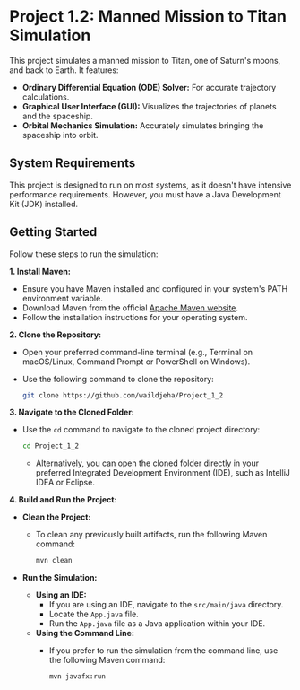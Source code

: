 # Project 1.2: Manned Mission to Titan Simulation

This project simulates a manned mission to Titan, one of Saturn's moons, and back to Earth. It features:

* **Ordinary Differential Equation (ODE) Solver:** For accurate trajectory calculations.
* **Graphical User Interface (GUI):** Visualizes the trajectories of planets and the spaceship.
* **Orbital Mechanics Simulation:** Accurately simulates bringing the spaceship into orbit.

## System Requirements

This project is designed to run on most systems, as it doesn't have intensive performance requirements. However, you must have a Java Development Kit (JDK) installed.

## Getting Started

Follow these steps to run the simulation:

**1. Install Maven:**

* Ensure you have Maven installed and configured in your system's PATH environment variable.
* Download Maven from the official [Apache Maven website](https://maven.apache.org/).
* Follow the installation instructions for your operating system.

**2. Clone the Repository:**

* Open your preferred command-line terminal (e.g., Terminal on macOS/Linux, Command Prompt or PowerShell on Windows).
* Use the following command to clone the repository:

    ```bash
    git clone https://github.com/waildjeha/Project_1_2
    ```

**3. Navigate to the Cloned Folder:**

* Use the `cd` command to navigate to the cloned project directory:

    ```bash
    cd Project_1_2
    ```

    * Alternatively, you can open the cloned folder directly in your preferred Integrated Development Environment (IDE), such as IntelliJ IDEA or Eclipse.

**4. Build and Run the Project:**

* **Clean the Project:**
    * To clean any previously built artifacts, run the following Maven command:

        ```bash
        mvn clean
        ```

* **Run the Simulation:**

    * **Using an IDE:**
        * If you are using an IDE, navigate to the `src/main/java` directory.
        * Locate the `App.java` file.
        * Run the `App.java` file as a Java application within your IDE.
    * **Using the Command Line:**
        * If you prefer to run the simulation from the command line, use the following Maven command:

            ```bash
            mvn javafx:run
            ```


